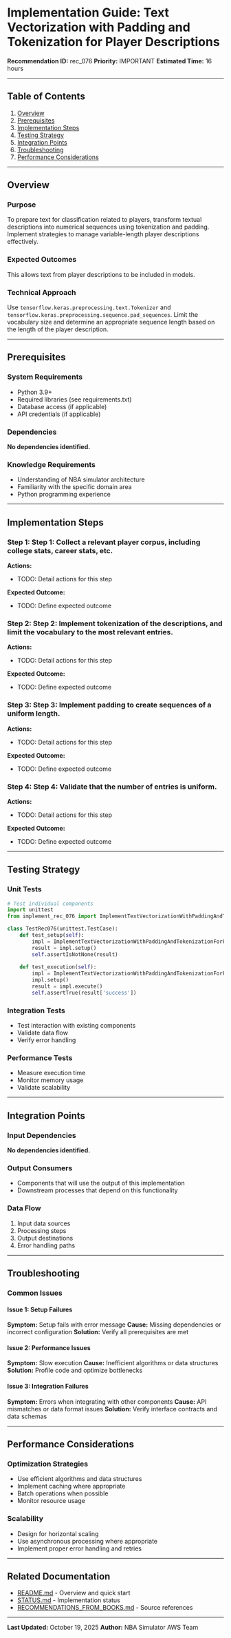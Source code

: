 # Implementation Guide: Text Vectorization with Padding and Tokenization for Player Descriptions

**Recommendation ID:** rec_076
**Priority:** IMPORTANT
**Estimated Time:** 16 hours

---

## Table of Contents

1. [Overview](#overview)
2. [Prerequisites](#prerequisites)
3. [Implementation Steps](#implementation-steps)
4. [Testing Strategy](#testing-strategy)
5. [Integration Points](#integration-points)
6. [Troubleshooting](#troubleshooting)
7. [Performance Considerations](#performance-considerations)

---

## Overview

### Purpose

To prepare text for classification related to players, transform textual descriptions into numerical sequences using tokenization and padding. Implement strategies to manage variable-length player descriptions effectively.

### Expected Outcomes

This allows text from player descriptions to be included in models.

### Technical Approach

Use `tensorflow.keras.preprocessing.text.Tokenizer` and `tensorflow.keras.preprocessing.sequence.pad_sequences`. Limit the vocabulary size and determine an appropriate sequence length based on the length of the player description.

---

## Prerequisites

### System Requirements

- Python 3.9+
- Required libraries (see requirements.txt)
- Database access (if applicable)
- API credentials (if applicable)

### Dependencies

**No dependencies identified.**

### Knowledge Requirements

- Understanding of NBA simulator architecture
- Familiarity with the specific domain area
- Python programming experience

---

## Implementation Steps

### Step 1: Step 1: Collect a relevant player corpus, including college stats, career stats, etc.

**Actions:**
- TODO: Detail actions for this step

**Expected Outcome:**
- TODO: Define expected outcome

### Step 2: Step 2: Implement tokenization of the descriptions, and limit the vocabulary to the most relevant entries.

**Actions:**
- TODO: Detail actions for this step

**Expected Outcome:**
- TODO: Define expected outcome

### Step 3: Step 3: Implement padding to create sequences of a uniform length.

**Actions:**
- TODO: Detail actions for this step

**Expected Outcome:**
- TODO: Define expected outcome

### Step 4: Step 4: Validate that the number of entries is uniform.

**Actions:**
- TODO: Detail actions for this step

**Expected Outcome:**
- TODO: Define expected outcome



---

## Testing Strategy

### Unit Tests

```python
# Test individual components
import unittest
from implement_rec_076 import ImplementTextVectorizationWithPaddingAndTokenizationForPlayerDescriptions

class TestRec076(unittest.TestCase):
    def test_setup(self):
        impl = ImplementTextVectorizationWithPaddingAndTokenizationForPlayerDescriptions()
        result = impl.setup()
        self.assertIsNotNone(result)
    
    def test_execution(self):
        impl = ImplementTextVectorizationWithPaddingAndTokenizationForPlayerDescriptions()
        impl.setup()
        result = impl.execute()
        self.assertTrue(result['success'])
```

### Integration Tests

- Test interaction with existing components
- Validate data flow
- Verify error handling

### Performance Tests

- Measure execution time
- Monitor memory usage
- Validate scalability

---

## Integration Points

### Input Dependencies

**No dependencies identified.**

### Output Consumers

- Components that will use the output of this implementation
- Downstream processes that depend on this functionality

### Data Flow

1. Input data sources
2. Processing steps
3. Output destinations
4. Error handling paths

---

## Troubleshooting

### Common Issues

#### Issue 1: Setup Failures

**Symptom:** Setup fails with error message
**Cause:** Missing dependencies or incorrect configuration
**Solution:** Verify all prerequisites are met

#### Issue 2: Performance Issues

**Symptom:** Slow execution
**Cause:** Inefficient algorithms or data structures
**Solution:** Profile code and optimize bottlenecks

#### Issue 3: Integration Failures

**Symptom:** Errors when integrating with other components
**Cause:** API mismatches or data format issues
**Solution:** Verify interface contracts and data schemas

---

## Performance Considerations

### Optimization Strategies

- Use efficient algorithms and data structures
- Implement caching where appropriate
- Batch operations when possible
- Monitor resource usage

### Scalability

- Design for horizontal scaling
- Use asynchronous processing where appropriate
- Implement proper error handling and retries

---

## Related Documentation

- [README.md](README.md) - Overview and quick start
- [STATUS.md](STATUS.md) - Implementation status
- [RECOMMENDATIONS_FROM_BOOKS.md](RECOMMENDATIONS_FROM_BOOKS.md) - Source references

---

**Last Updated:** October 19, 2025
**Author:** NBA Simulator AWS Team
